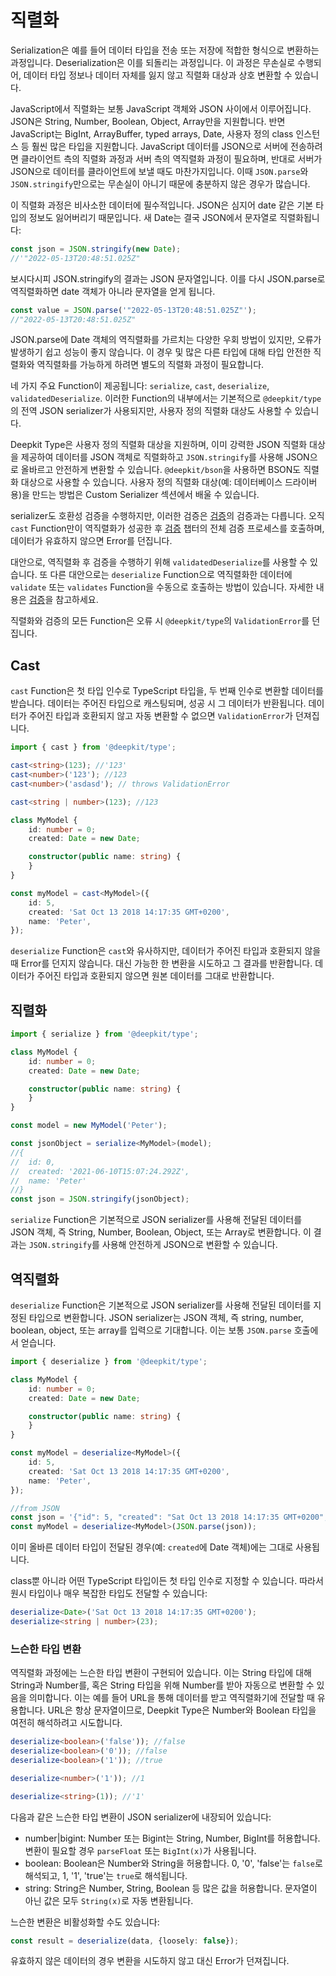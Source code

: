 # 직렬화

Serialization은 예를 들어 데이터 타입을 전송 또는 저장에 적합한 형식으로 변환하는 과정입니다. Deserialization은 이를 되돌리는 과정입니다. 이 과정은 무손실로 수행되어, 데이터 타입 정보나 데이터 자체를 잃지 않고 직렬화 대상과 상호 변환할 수 있습니다.

JavaScript에서 직렬화는 보통 JavaScript 객체와 JSON 사이에서 이루어집니다. JSON은 String, Number, Boolean, Object, Array만을 지원합니다. 반면 JavaScript는 BigInt, ArrayBuffer, typed arrays, Date, 사용자 정의 class 인스턴스 등 훨씬 많은 타입을 지원합니다. JavaScript 데이터를 JSON으로 서버에 전송하려면 클라이언트 측의 직렬화 과정과 서버 측의 역직렬화 과정이 필요하며, 반대로 서버가 JSON으로 데이터를 클라이언트에 보낼 때도 마찬가지입니다. 이때 `JSON.parse`와 `JSON.stringify`만으로는 무손실이 아니기 때문에 충분하지 않은 경우가 많습니다.

이 직렬화 과정은 비사소한 데이터에 필수적입니다. JSON은 심지어 date 같은 기본 타입의 정보도 잃어버리기 때문입니다. 새 Date는 결국 JSON에서 문자열로 직렬화됩니다:

```typescript
const json = JSON.stringify(new Date);
//'"2022-05-13T20:48:51.025Z"
```

보시다시피 JSON.stringify의 결과는 JSON 문자열입니다. 이를 다시 JSON.parse로 역직렬화하면 date 객체가 아니라 문자열을 얻게 됩니다.

```typescript
const value = JSON.parse('"2022-05-13T20:48:51.025Z"');
//"2022-05-13T20:48:51.025Z"
```

JSON.parse에 Date 객체의 역직렬화를 가르치는 다양한 우회 방법이 있지만, 오류가 발생하기 쉽고 성능이 좋지 않습니다. 이 경우 및 많은 다른 타입에 대해 타입 안전한 직렬화와 역직렬화를 가능하게 하려면 별도의 직렬화 과정이 필요합니다.

네 가지 주요 Function이 제공됩니다: `serialize`, `cast`, `deserialize`, `validatedDeserialize`. 이러한 Function의 내부에서는 기본적으로 `@deepkit/type`의 전역 JSON serializer가 사용되지만, 사용자 정의 직렬화 대상도 사용할 수 있습니다.

Deepkit Type은 사용자 정의 직렬화 대상을 지원하며, 이미 강력한 JSON 직렬화 대상을 제공하여 데이터를 JSON 객체로 직렬화하고 `JSON.stringify`를 사용해 JSON으로 올바르고 안전하게 변환할 수 있습니다. `@deepkit/bson`을 사용하면 BSON도 직렬화 대상으로 사용할 수 있습니다. 사용자 정의 직렬화 대상(예: 데이터베이스 드라이버용)을 만드는 방법은 Custom Serializer 섹션에서 배울 수 있습니다.

serializer도 호환성 검증을 수행하지만, 이러한 검증은 [검증](validation.md)의 검증과는 다릅니다. 오직 `cast` Function만이 역직렬화가 성공한 후 [검증](validation.md) 챕터의 전체 검증 프로세스를 호출하며, 데이터가 유효하지 않으면 Error를 던집니다.

대안으로, 역직렬화 후 검증을 수행하기 위해 `validatedDeserialize`를 사용할 수 있습니다. 또 다른 대안으로는 `deserialize` Function으로 역직렬화한 데이터에 `validate` 또는 `validates` Function을 수동으로 호출하는 방법이 있습니다. 자세한 내용은 [검증](validation.md)을 참고하세요.

직렬화와 검증의 모든 Function은 오류 시 `@deepkit/type`의 `ValidationError`를 던집니다.

## Cast

`cast` Function은 첫 타입 인수로 TypeScript 타입을, 두 번째 인수로 변환할 데이터를 받습니다. 데이터는 주어진 타입으로 캐스팅되며, 성공 시 그 데이터가 반환됩니다. 데이터가 주어진 타입과 호환되지 않고 자동 변환할 수 없으면 `ValidationError`가 던져집니다.

```typescript
import { cast } from '@deepkit/type';

cast<string>(123); //'123'
cast<number>('123'); //123
cast<number>('asdasd'); // throws ValidationError

cast<string | number>(123); //123
```

```typescript
class MyModel {
    id: number = 0;
    created: Date = new Date;

    constructor(public name: string) {
    }
}

const myModel = cast<MyModel>({
    id: 5,
    created: 'Sat Oct 13 2018 14:17:35 GMT+0200',
    name: 'Peter',
});
```

`deserialize` Function은 `cast`와 유사하지만, 데이터가 주어진 타입과 호환되지 않을 때 Error를 던지지 않습니다. 대신 가능한 한 변환을 시도하고 그 결과를 반환합니다. 데이터가 주어진 타입과 호환되지 않으면 원본 데이터를 그대로 반환합니다.

## 직렬화

```typescript
import { serialize } from '@deepkit/type';

class MyModel {
    id: number = 0;
    created: Date = new Date;

    constructor(public name: string) {
    }
}

const model = new MyModel('Peter');

const jsonObject = serialize<MyModel>(model);
//{
//  id: 0,
//  created: '2021-06-10T15:07:24.292Z',
//  name: 'Peter'
//}
const json = JSON.stringify(jsonObject);
```

`serialize` Function은 기본적으로 JSON serializer를 사용해 전달된 데이터를 JSON 객체, 즉 String, Number, Boolean, Object, 또는 Array로 변환합니다. 이 결과는 `JSON.stringify`를 사용해 안전하게 JSON으로 변환할 수 있습니다.

## 역직렬화

`deserialize` Function은 기본적으로 JSON serializer를 사용해 전달된 데이터를 지정된 타입으로 변환합니다. JSON serializer는 JSON 객체, 즉 string, number, boolean, object, 또는 array를 입력으로 기대합니다. 이는 보통 `JSON.parse` 호출에서 얻습니다.

```typescript
import { deserialize } from '@deepkit/type';

class MyModel {
    id: number = 0;
    created: Date = new Date;

    constructor(public name: string) {
    }
}

const myModel = deserialize<MyModel>({
    id: 5,
    created: 'Sat Oct 13 2018 14:17:35 GMT+0200',
    name: 'Peter',
});

//from JSON
const json = '{"id": 5, "created": "Sat Oct 13 2018 14:17:35 GMT+0200", "name": "Peter"}';
const myModel = deserialize<MyModel>(JSON.parse(json));
```

이미 올바른 데이터 타입이 전달된 경우(예: `created`에 Date 객체)에는 그대로 사용됩니다.

class뿐 아니라 어떤 TypeScript 타입이든 첫 타입 인수로 지정할 수 있습니다. 따라서 원시 타입이나 매우 복잡한 타입도 전달할 수 있습니다:

```typescript
deserialize<Date>('Sat Oct 13 2018 14:17:35 GMT+0200');
deserialize<string | number>(23);
```

<a name="loosely-convertion"></a>
### 느슨한 타입 변환

역직렬화 과정에는 느슨한 타입 변환이 구현되어 있습니다. 이는 String 타입에 대해 String과 Number를, 혹은 String 타입을 위해 Number를 받아 자동으로 변환할 수 있음을 의미합니다. 이는 예를 들어 URL을 통해 데이터를 받고 역직렬화기에 전달할 때 유용합니다. URL은 항상 문자열이므로, Deepkit Type은 Number와 Boolean 타입을 여전히 해석하려고 시도합니다.

```typescript
deserialize<boolean>('false')); //false
deserialize<boolean>('0')); //false
deserialize<boolean>('1')); //true

deserialize<number>('1')); //1

deserialize<string>(1)); //'1'
```

다음과 같은 느슨한 타입 변환이 JSON serializer에 내장되어 있습니다:

* number|bigint: Number 또는 Bigint는 String, Number, BigInt를 허용합니다. 변환이 필요할 경우 `parseFloat` 또는 `BigInt(x)`가 사용됩니다.
* boolean: Boolean은 Number와 String을 허용합니다. 0, '0', 'false'는 `false`로 해석되고, 1, '1', 'true'는 `true`로 해석됩니다.
* string: String은 Number, String, Boolean 등 많은 값을 허용합니다. 문자열이 아닌 값은 모두 `String(x)`로 자동 변환됩니다.

느슨한 변환은 비활성화할 수도 있습니다:

```typescript
const result = deserialize(data, {loosely: false});
```

유효하지 않은 데이터의 경우 변환을 시도하지 않고 대신 Error가 던져집니다.